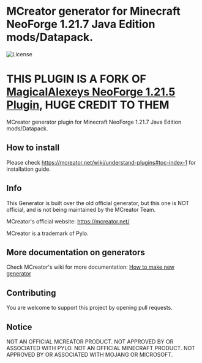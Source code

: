 # MCreator generator for Minecraft NeoForge 1.21.7 Java Edition mods/Datapack.
![License](https://img.shields.io/badge/License-GPLv3-blue.svg)

# THIS PLUGIN IS A FORK OF [MagicalAlexeys NeoForge 1.21.5 Plugin](https://mcreator.net/plugin/114855/minecraft-neoforge-1215-java-editiondatapack-generator), HUGE CREDIT TO THEM

MCreator generator plugin for Minecraft NeoForge 1.21.7 Java Edition mods/Datapack.

## How to install

Please check https://mcreator.net/wiki/understand-plugins#toc-index-1 for installation guide.

## Info

This Generator is built over the old official generator, but this one is NOT official, and is not being maintained by the MCreator Team.

MCreator's official website: https://mcreator.net/

MCreator is a trademark of Pylo. 

## More documentation on generators

Check MCreator's wiki for more documentation: [How to make new generator](https://mcreator.net/wiki/create-new-mcreator-generators)

## Contributing

You are welcome to support this project by opening pull requests.

## Notice

NOT AN OFFICIAL MCREATOR PRODUCT. NOT APPROVED BY OR ASSOCIATED WITH PYLO.
NOT AN OFFICIAL MINECRAFT PRODUCT. NOT APPROVED BY OR ASSOCIATED WITH MOJANG OR MICROSOFT.
